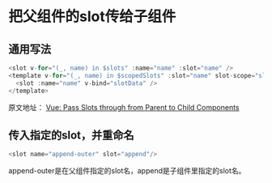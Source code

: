 # 把父组件的slot传给子组件

## 通用写法

```javascript
<slot v-for="(_, name) in $slots" :name="name" :slot="name" />
<template v-for="(_, name) in $scopedSlots" :slot="name" slot-scope="slotData">
  <slot :name="name" v-bind="slotData" />
</template>
```

原文地址： [Vue: Pass Slots through from Parent to Child Components](https://gist.github.com/Loilo/73c55ed04917ecf5d682ec70a2a1b8e2)

## 传入指定的slot，并重命名

```javascript
<slot name="append-outer" slot="append"/>
```

append-outer是在父组件指定的slot名，append是子组件里指定的slot名。  


